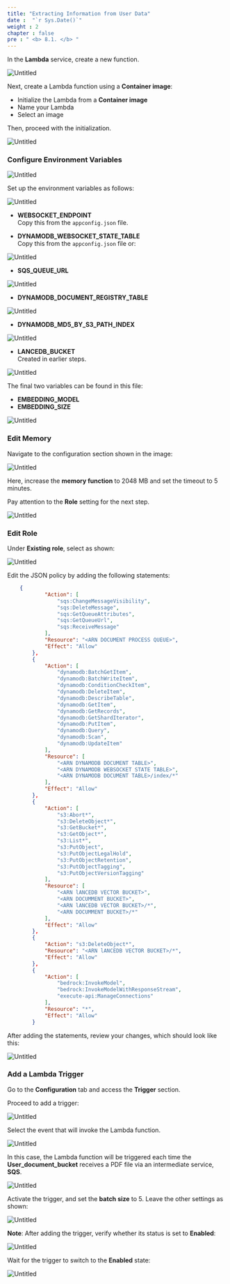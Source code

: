 ```yaml
---
title: "Extracting Information from User Data"
date :  "`r Sys.Date()`" 
weight : 2
chapter : false
pre : " <b> 8.1. </b> "
---
```


In the **Lambda** service, create a new function.

![Untitled](/images/Lambda%20ac32d7935d7e4ace911b6413f3776394/image%2011.png)

Next, create a Lambda function using a **Container image**:

- Initialize the Lambda from a **Container image**
- Name your Lambda
- Select an image

Then, proceed with the initialization.

![Untitled](/images/Lambda%20ac32d7935d7e4ace911b6413f3776394/image%2017.png)

### Configure Environment Variables

![Untitled](/images/Lambda%20ac32d7935d7e4ace911b6413f3776394/image%204.png)

Set up the environment variables as follows:

![Untitled](/images/Lambda%20ac32d7935d7e4ace911b6413f3776394/image%2018.png)

- **WEBSOCKET_ENDPOINT**  
  Copy this from the `appconfig.json` file.
  
- **DYNAMODB_WEBSOCKET_STATE_TABLE**  
  Copy this from the `appconfig.json` file or:

![Untitled](/images/Lambda%20ac32d7935d7e4ace911b6413f3776394/image%2019.png)

- **SQS_QUEUE_URL**

![Untitled](/images/Lambda%20ac32d7935d7e4ace911b6413f3776394/image%2020.png)

- **DYNAMODB_DOCUMENT_REGISTRY_TABLE**

![Untitled](/images/Lambda%20ac32d7935d7e4ace911b6413f3776394/image%2021.png)

- **DYNAMODB_MD5_BY_S3_PATH_INDEX**

![Untitled](/images/Lambda%20ac32d7935d7e4ace911b6413f3776394/image%2022.png)

- **LANCEDB_BUCKET**  
  Created in earlier steps.

![Untitled](/images/Lambda%20ac32d7935d7e4ace911b6413f3776394/image%2023.png)

The final two variables can be found in this file:

- **EMBEDDING_MODEL**
- **EMBEDDING_SIZE**

![Untitled](/images/Lambda%20ac32d7935d7e4ace911b6413f3776394/image%2024.png)

### Edit Memory

Navigate to the configuration section shown in the image:

![Untitled](/images/Lambda%20ac32d7935d7e4ace911b6413f3776394/image%2025.png)

Here, increase the **memory function** to 2048 MB and set the timeout to 5 minutes.

Pay attention to the **Role** setting for the next step.

![Untitled](/images/Lambda%20ac32d7935d7e4ace911b6413f3776394/image%2026.png)

### Edit Role

Under **Existing role**, select as shown:

![Untitled](/images/Lambda%20ac32d7935d7e4ace911b6413f3776394/image%2027.png)

Edit the JSON policy by adding the following statements:

```json
	{
			"Action": [
				"sqs:ChangeMessageVisibility",
				"sqs:DeleteMessage",
				"sqs:GetQueueAttributes",
				"sqs:GetQueueUrl",
				"sqs:ReceiveMessage"
			],
			"Resource": "<ARN DOCUMENT PROCESS QUEUE>",
			"Effect": "Allow"
		},
		{
			"Action": [
				"dynamodb:BatchGetItem",
				"dynamodb:BatchWriteItem",
				"dynamodb:ConditionCheckItem",
				"dynamodb:DeleteItem",
				"dynamodb:DescribeTable",
				"dynamodb:GetItem",
				"dynamodb:GetRecords",
				"dynamodb:GetShardIterator",
				"dynamodb:PutItem",
				"dynamodb:Query",
				"dynamodb:Scan",
				"dynamodb:UpdateItem"
			],
			"Resource": [
				"<ARN DYNAMODB DOCUMENT TABLE>",
				"<ARN DYNAMODB WEBSOCKET STATE TABLE>",
				"<ARN DYNAMODB DOCUMENT TABLE>/index/*"
			],
			"Effect": "Allow"
		},
		{
			"Action": [
				"s3:Abort*",
				"s3:DeleteObject*",
				"s3:GetBucket*",
				"s3:GetObject*",
				"s3:List*",
				"s3:PutObject",
				"s3:PutObjectLegalHold",
				"s3:PutObjectRetention",
				"s3:PutObjectTagging",
				"s3:PutObjectVersionTagging"
			],
			"Resource": [
				"<ARN lANCEDB VECTOR BUCKET>",
				"<ARN DOCUMMENT BUCKET>",
				"<ARN lANCEDB VECTOR BUCKET>/*",
				"<ARN DOCUMMENT BUCKET>/*"
			],
			"Effect": "Allow"
		},
		{
			"Action": "s3:DeleteObject*",
			"Resource": "<ARN lANCEDB VECTOR BUCKET>/*",
			"Effect": "Allow"
		},
		{
			"Action": [
				"bedrock:InvokeModel",
				"bedrock:InvokeModelWithResponseStream",
				"execute-api:ManageConnections"
			],
			"Resource": "*",
			"Effect": "Allow"
		}
```

After adding the statements, review your changes, which should look like this:

![Untitled](/images/Lambda%20ac32d7935d7e4ace911b6413f3776394/image%2028.png)

### Add a Lambda Trigger

Go to the **Configuration** tab and access the **Trigger** section.

Proceed to add a trigger:

![Untitled](/images/Lambda%20ac32d7935d7e4ace911b6413f3776394/image%2029.png)

Select the event that will invoke the Lambda function.

![Untitled](/images/Lambda%20ac32d7935d7e4ace911b6413f3776394/image%2030.png)

In this case, the Lambda function will be triggered each time the **User_document_bucket** receives a PDF file via an intermediate service, **SQS**.

![Untitled](/images/Lambda%20ac32d7935d7e4ace911b6413f3776394/image%2031.png)

Activate the trigger, and set the **batch size** to 5. Leave the other settings as shown:

![Untitled](/images/Lambda%20ac32d7935d7e4ace911b6413f3776394/image%2032.png)

**Note**: After adding the trigger, verify whether its status is set to **Enabled**:

![Untitled](/images/Lambda%20ac32d7935d7e4ace911b6413f3776394/image%2033.png)

Wait for the trigger to switch to the **Enabled** state:

![Untitled](/images/Lambda%20ac32d7935d7e4ace911b6413f3776394/image%2034.png)